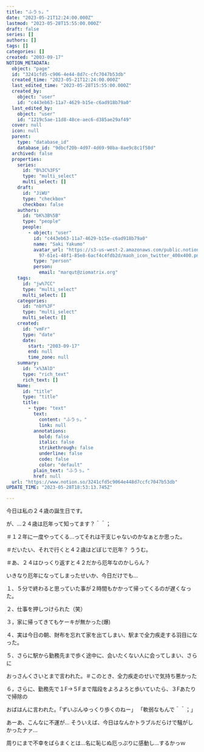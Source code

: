 ```yaml
---
title: "ふうぅ。"
date: "2023-05-21T12:24:00.000Z"
lastmod: "2023-05-28T15:55:00.000Z"
draft: false
series: []
authors: []
tags: []
categories: []
created: "2003-09-17"
NOTION_METADATA:
  object: "page"
  id: "3241cfd5-c906-4e44-8d7c-cfc7047b53db"
  created_time: "2023-05-21T12:24:00.000Z"
  last_edited_time: "2023-05-28T15:55:00.000Z"
  created_by:
    object: "user"
    id: "c443eb63-11a7-4629-b15e-c6ad918b79a0"
  last_edited_by:
    object: "user"
    id: "1219c5ae-11d8-48ce-aec6-d385ae29af49"
  cover: null
  icon: null
  parent:
    type: "database_id"
    database_id: "9dbcf20b-4d97-4d69-98ba-8ae9c8c1f58d"
  archived: false
  properties:
    series:
      id: "B%3C%3FS"
      type: "multi_select"
      multi_select: []
    draft:
      id: "JiWU"
      type: "checkbox"
      checkbox: false
    authors:
      id: "bK%3B%5B"
      type: "people"
      people:
        - object: "user"
          id: "c443eb63-11a7-4629-b15e-c6ad918b79a0"
          name: "Saki Yakumo"
          avatar_url: "https://s3-us-west-2.amazonaws.com/public.notion-static.com/3ad1c4\
            97-61e1-48f1-85e8-6acf4c4fdb2d/maoh_icon_twitter_400x400.png"
          type: "person"
          person:
            email: "marqut@ziomatrix.org"
    tags:
      id: "jw%7CC"
      type: "multi_select"
      multi_select: []
    categories:
      id: "nbY%3F"
      type: "multi_select"
      multi_select: []
    created:
      id: "vmFr"
      type: "date"
      date:
        start: "2003-09-17"
        end: null
        time_zone: null
    summary:
      id: "x%3AlD"
      type: "rich_text"
      rich_text: []
    Name:
      id: "title"
      type: "title"
      title:
        - type: "text"
          text:
            content: "ふうぅ。"
            link: null
          annotations:
            bold: false
            italic: false
            strikethrough: false
            underline: false
            code: false
            color: "default"
          plain_text: "ふうぅ。"
          href: null
  url: "https://www.notion.so/3241cfd5c9064e448d7ccfc7047b53db"
UPDATE_TIME: "2023-05-28T18:53:13.745Z"

---
```

<link rel="stylesheet" href="https://cdn.jsdelivr.net/npm/katex@0.16.2/dist/katex.min.css" integrity="sha384-bYdxxUwYipFNohQlHt0bjN/LCpueqWz13HufFEV1SUatKs1cm4L6fFgCi1jT643X" crossorigin="anonymous">


今日は私の２４歳の誕生日です。


が、…２４歳は厄年って知ってます？＾＾；


＃１２年に一度やってくる…ってそれは干支じゃないのかなぁとか思った。


＃だいたい、それで行くと４２歳はどぼじで厄年？ ううむ。


＃あ、２４はひっくり返すと４２だから厄年なのかしらん？


いきなり厄年になってしまったせいか、今日だけでも…


１、５分で終わると思っていた事が２時間もかかって帰ってくるのが遅くなった。


２、仕事を押しつけられた（笑）


３，家に帰ってきてもケーキが無かった(爆)


４、実は今日の朝、財布を忘れて家を出てしまい、駅まで全力疾走する羽目になった。


５、さらに駅から勤務先まで歩く途中に、会いたくない人に会ってしまい、さらに


おっさんくさいとまで言われた。＃このとき、全力疾走のせいで気持ち悪かった


６，さらに、勤務先で１F→５Fまで階段をよろよろと歩いていたら、３Fあたりで掃除の


おばはんに言われた。「ずいぶんゆっくり歩くのねー」 「軟弱なもんで＾＾；」


あーあ、こんなに不運が… そういえば、今日はなんかトラブルだらけで騒がしかったナァ…


周りにまで不幸をばらまくとは…名に恥じぬ厄っぷりに感動し…するかっｗ

